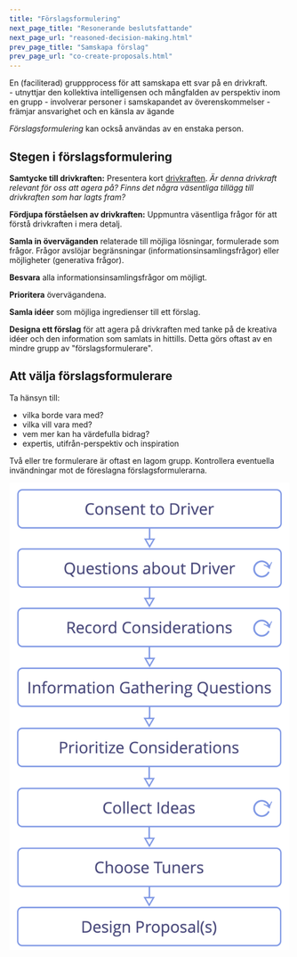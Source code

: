 ```yaml
---
title: "Förslagsformulering"
next_page_title: "Resonerande beslutsfattande"
next_page_url: "reasoned-decision-making.html"
prev_page_title: "Samskapa förslag"
prev_page_url: "co-create-proposals.html"
---
```



<div class="card summary"><div class="card-body">En (faciliterad) gruppprocess för att samskapa ett svar på en drivkraft.
</div></div>
-   utnyttjar den kollektiva intelligensen och mångfalden av perspektiv inom en grupp
-   involverar personer i samskapandet av överenskommelser
-   främjar ansvarighet och en känsla av ägande

_Förslagsformulering_ kan också användas av en enstaka person.

## Stegen i förslagsformulering

**Samtycke till drivkraften:** Presentera kort <a href="glossary.html#entry-organizational-driver" class="glossary-tooltip" data-toggle="tooltip" title="Organisatorisk drivkraft: En drivkraft är en persons eller grupps motiv till att agera på en specifik situation. En drivkraft anses vara en **organisatorisk drivkraft** om ett svar på den skulle hjälpa organisationen att generera värde, minska spill och slöseri eller undvika oönskade konsekvenser.">drivkraften</a>. _Är denna drivkraft relevant för oss att agera på? Finns det några väsentliga tillägg till drivkraften som har lagts fram?_

**Fördjupa förståelsen av drivkraften:** Uppmuntra väsentliga frågor för att förstå drivkraften i mera detalj.

**Samla in överväganden** relaterade till möjliga lösningar, formulerade som frågor. Frågor avslöjar begränsningar (informationsinsamlingsfrågor) eller möjligheter (generativa frågor).

**Besvara** alla informationsinsamlingsfrågor om möjligt.

**Prioritera** övervägandena.

**Samla idéer** som möjliga ingredienser till ett förslag.

**Designa ett förslag** för att agera på drivkraften med tanke på de kreativa idéer och den information som samlats in hittills. Detta görs oftast av en mindre grupp av "förslagsformulerare".

## Att välja förslagsformulerare

Ta hänsyn till:

-   vilka borde vara med?
-   vilka vill vara med?
-   vem mer kan ha värdefulla bidrag?
-   expertis, utifrån-perspektiv och inspiration

Två eller tre formulerare är oftast en lagom grupp. Kontrollera eventuella invändningar mot de föreslagna förslagsformulerarna.

![Processen för förslagsformulering](img/agreements/proposal-forming.png)
